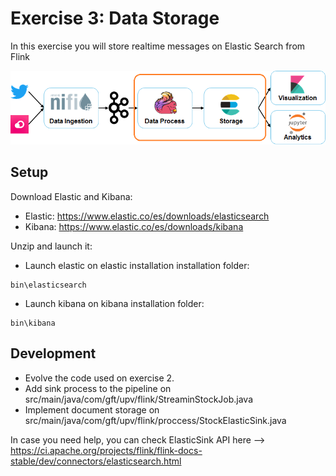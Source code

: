 # Exercise 3: Data Storage

In this exercise you will store realtime messages on Elastic Search from Flink

![Exercise architecture](../img/architecture_exercise3.png)

## Setup

Download Elastic and Kibana:

* Elastic: https://www.elastic.co/es/downloads/elasticsearch
* Kibana: https://www.elastic.co/es/downloads/kibana

Unzip and launch it:

* Launch elastic on elastic installation installation folder:
```
bin\elasticsearch
```

* Launch kibana on kibana installation folder:
```
bin\kibana
```

## Development

* Evolve the code used on exercise 2. 
* Add sink process to the pipeline on src/main/java/com/gft/upv/flink/StreaminStockJob.java
* Implement document storage on src/main/java/com/gft/upv/flink/proccess/StockElasticSink.java

In case you need help, you can check ElasticSink API here --> https://ci.apache.org/projects/flink/flink-docs-stable/dev/connectors/elasticsearch.html

